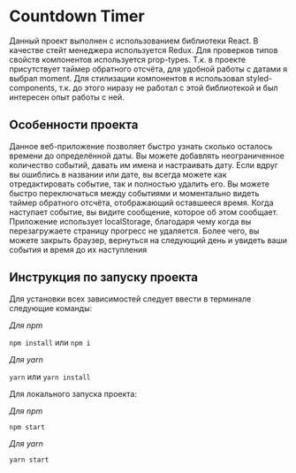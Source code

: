 # Countdown Timer

Данный проект выполнен с использованием библиотеки React. В качестве
стейт менеджера используется Redux. Для проверков типов свойств
компонентов используется prop-types. Т.к. в проекте присутствует таймер
обратного отсчёта, для удобной работы с датами я выбрал moment. Для
стилизации компонентов я использовал styled-components, т.к. до этого
ниразу не работал с этой библиотекой и был интересен опыт работы с ней.

## Особенности проекта

Данное веб-приложение позволяет быстро узнать сколько осталось времени
до определённой даты. Вы можете добавлять неограниченное количество
событий, давать им имена и настраивать дату. Если вдруг вы ошиблись в
названии или дате, вы всегда можете как отредактировать событие, так
и полностью удалить его. Вы можете быстро переключаться между событиями
и моментально видеть таймер обратного отсчёта, отображающий оставшееся
время. Когда наступает событие, вы видите сообщение, которое об этом
сообщает. Приложение использует localStorage, благодаря чему когда
вы перезагружаете страницу прогресс не удаляется. Более чего, вы можете
закрыть браузер, вернуться на следующий день и увидеть ваши события и
время до их наступления

## Инструкция по запуску проекта

Для установки всех зависимостей следует ввести в терминале
следующие команды:

_Для npm_

`npm install` или `npm i`

_Для yarn_

`yarn` или `yarn install`

Для локального запуска проекта:

_Для npm_

`npm start`

_Для yarn_

`yarn start`
